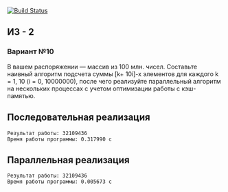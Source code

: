 [![Build Status](https://app.travis-ci.com/IzabellaPavlova/CPP_homework_2.svg?branch=hw-2)](https://app.travis-ci.com/github/IzabellaPavlova/CPP_homework_2)

## ИЗ - 2

### Вариант №10

В вашем распоряжении — массив из 100 млн. чисел. Составьте наивный алгоритм подсчета суммы [k+ 10i]-х элементов для каждого k = 1, 10 (i = 0, 10000000), после чего реализуйте параллельный алгоритм на нескольких процессах с учетом оптимизации работы с кэш-памятью.

## Последовательная реализация ##

	Результат работы: 32109436
	Время работы программы: 0.317990 с

## Параллельная реализация ##

	Результат работы: 32109436
	Время работы программы: 0.005673 с
